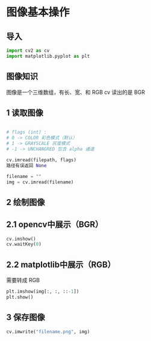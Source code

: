 
# 图像基本操作

## 导入

```python
import cv2 as cv
import matplotlib.pyplot as plt
```

## 图像知识

图像是一个三维数组，有长、宽、和 RGB
cv 读出的是 BGR


## 1 读取图像

```python

# flags (int) :
# 0 -> COLOR 彩色模式（默认）
# 1 -> GRAYSCALE 灰度模式
# -1 -> UNCHANGRED 包含 alpha 通道

cv.imread(filepath, flags)
路径有误返回 None

filename = ""
img = cv.imread(filename)
```

## 2 绘制图像

## 2.1 opencv中展示（BGR）

```python
cv.imshow()
cv.waitKey(0)
```

## 2.2 matplotlib中展示（RGB）

需要转成 RGB

```python
plt.imshow(img[:, :, ::-1])
plt.show()
```

## 3 保存图像

```python
cv.imwrite("filename.png", img)
```
